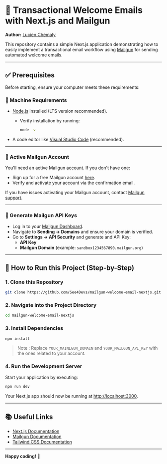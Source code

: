 # 📩 Transactional Welcome Emails with Next.js and Mailgun

**Author:** [Lucien Chemaly](https://github.com/LucienChemaly)

This repository contains a simple Next.js application demonstrating how to easily implement a transactional email workflow using [Mailgun](https://mailgun.com/) for sending automated welcome emails.

---

## ✅ Prerequisites

Before starting, ensure your computer meets these requirements:

### 📌 Machine Requirements

- [Node.js](https://nodejs.org/) installed (LTS version recommended).
  - Verify installation by running:
    ```bash
    node -v
    ```

- A code editor like [Visual Studio Code](https://code.visualstudio.com/) (recommended).

---

### 📌 Active Mailgun Account

You'll need an active Mailgun account. If you don't have one:

- Sign up for a free Mailgun account [here](https://mailgun.com).
- Verify and activate your account via the confirmation email.

If you have issues activating your Mailgun account, contact [Mailgun support](https://help.mailgun.com).

---

### 🔑 Generate Mailgun API Keys

- Log in to your [Mailgun Dashboard](https://login.mailgun.com/).
- Navigate to **Sending → Domains** and ensure your domain is verified.
- Go to **Settings → API Security** and generate and API Key:
  - **API Key**
  - **Mailgun Domain** (example: `sandbox1234567890.mailgun.org`)

---

## 🚦 How to Run this Project (Step-by-Step)

### 1. Clone this Repository

```bash
git clone https://github.com/See4Devs/mailgun-welcome-email-nextjs.git
```

### 2. Navigate into the Project Directory

```bash
cd mailgun-welcome-email-nextjs
```

### 3. Install Dependencies

```bash
npm install
```

> Note : Replace `YOUR_MAINLGUN_DOMAIN` and `YOUR_MAILGUN_API_KEY` with the ones related to your account.

### 4. Run the Development Server

Start your application by executing:

```bash
npm run dev
```

Your Next.js app should now be running at [http://localhost:3000](http://localhost:3000).

---

## 📚 Useful Links

- [Next.js Documentation](https://nextjs.org/docs)
- [Mailgun Documentation](https://documentation.mailgun.com/)
- [Tailwind CSS Documentation](https://tailwindcss.com/docs)

---

**Happy coding! 🚀**